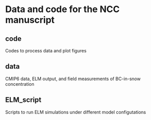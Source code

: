 
# Data and code for the NCC manuscript
## code

Codes to process data and plot figures

## data

CMIP6 data, ELM output, and field measurements of BC-in-snow concentration

## ELM_script

Scripts to run ELM simulations under different model configutations

